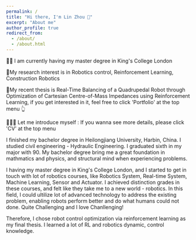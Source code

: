 ```yaml
---
permalink: /
title: "Hi there, I'm Lin Zhou 👋"
excerpt: "About me"
author_profile: true
redirect_from: 
  - /about/
  - /about.html
---
```


👩‍🎓 I am currently having my master degree in King's College London

🔬My research interest is in Robotics control, Reinforcement Learning, Construction Robotics

📘My recent thesis is Real-Time Balancing of a Quadrupedal Robot through Optimization of Cartesian Centre-of-Mass Impedances using Reinforcement Learning, if you get interested in it, feel free to click 'Portfolio' at the top menu 👆

💁🏻‍♀️ Let me introduce myself : 
If you wanna see more details, please click 'CV' at the top menu

I finished my bachelor degree in Heilongjiang University, Harbin, China. I studied civil engineering - Hydraulic Engineering.
I graduated sixth in my major with 90. My bachelor degree bring me a great foundation in mathmatics and physics, and structural mind when experiencing problems.

I having my master degree in King's College London, and I started to get in touch with lot of robotics courses, like Robotics System, Real-time System, Machine Learning, Sensor and Actuator. I achieved distinction grades in these courses, and felt like they take me to a new world - robotics. In this field, I could ultilize lot of advanced technology to address the existing problem, enabling robots perform better and do what humans could not done. Quite Challenging and I love Chanllenging!

Therefore, I chose robot control optimization via reinforcement learning as my final thesis. I learned a lot of RL and robotics dynamic, control knowledge. 
